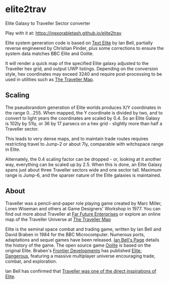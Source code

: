# elite2trav
Elite Galaxy to Traveller Sector converter

Play with it at: https://inexorabletash.github.io/elite2trav

Elite system generation code is based on [Text
Elite](http://www.iancgbell.clara.net/elite/text/index.htm) by Ian
Bell, partially reverse engineered by Christian Pinder, plus some
corrections to ensure the system data matches BBC Elite and Oolite.

It will render a quick map of the specified Elite galaxy adjusted to
the Traveller hex grid, and output UWP listings. Depending on the
conversion style, hex coordinates may exceed 3240 and require
post-processing to be used in utilities such as [The Traveller
Map](http://travellermap.com).

## Scaling

The pseudorandom generation of Elite worlds produces X/Y coordinates
in the range 0...255. When mapped, the Y coordinate is divided by two,
and to convert to light years the coordinates are scaled by 0.4. So an
Elite Galaxy is 102ly by 51ly, or 36 by 17 parsecs on a hex grid -
slightly more than half a Traveller sector.

This leads to very dense maps, and to maintain trade routes requires
restricting travel to Jump-2 or about 7ly, comparable with witchspace
range in Elite.

Alternately, the 0.4 scaling factor can be dropped - or, looking at it
another way, everything can be scaled up by 2.5. When this is done, an
Elite Galaxy spans just about three Traveller sectors wide and one
sector tall. Maximum range is Jump-6, and the sparser nature of the
Elite galaxies is maintained.

## About

Traveller was a pencil-and-paper role playing game created by Marc
Miller, Loren Wiseman and others at Game Designers' Workshop in 1977.
You can find out more about Traveller at [Far Future
Enterprises](http://farfuture.net) or explore an online map of the
Traveller Universe at [The Traveller Map](http://travellermap.com)

Elite is the seminal space combat and trading game, written by Ian
Bell and David Braben in 1984 for the BBC Microcomputer. Numerous
ports, adaptations and sequel games have been released. [Ian Bell's
Page](http://www.iancgbell.clara.net/elite) details the history of the
game. The open source game [Oolite](http://www.oolite.org/) is based
on the original Elite. Braben's [Frontier
Developments](http://www.frontier.co.uk/) has published [Elite:
Dangerous](https://www.elitedangerous.com/), featuring a massive
multiplayer universe encouraging trade, combat, and exploration.

Ian Bell has confirmed that [Traveller was one of the direct
inspirations of Elite](http://www.konradlischka.info/2013/07/rpg/how-old-school-role-playing-influenced-elite/).
